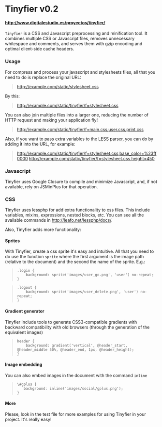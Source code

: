 # Tinyfier v0.2
#### <http://www.digitalestudio.es/proyectos/tinyfier/>

`Tinyfier` is a CSS and Javascript preprocessing and minification tool. 
It combines multiple CSS or Javascript files, removes unnecessary whitespace and comments, and serves them with gzip encoding and optimal client-side cache headers.

### Usage

For compress and process your javascript and stylesheets files, all that you
need to do is replace the original URL:

>http://example.com/static/stylesheet.css

By this:

>http://example.com/static/tinyfier/f=stylesheet.css

You can also join multiple files into a larger one, reducing the number of
HTTP request and making your application fly!

>http://example.com/static/tinyfier/f=main.css,user.css,print.css

Also, if you want to pass extra variables to the LESS parser, you can do by adding
it into the URL, for example:

>http://example.com/static/tinyfier/f=stylesheet.css,base_color=%23ff0000
>http://example.com/static/tinyfier/f=stylesheet.css,height=450

### Javascript

Tinyfier uses Google Closure to compile and minimize Javascript, and, if not available, 
rely on JSMinPlus for that operation.

### CSS

Tinyfier uses lessphp for add extra functionality to css files. This include 
variables, mixins, expressions, nested blocks, etc. You can see all the available
commands in <http://leafo.net/lessphp/docs/>.

Also, Tinyfier adds more functionality:

#### Sprites

With Tinyfier, create a css sprite it's easy and intuitive. All that you need to 
do use the function `sprite` where the first argument is the image path (relative 
to the document) and the second the name of the sprite. E.g.:

> 	  .login {
>         background: sprite('images/user_go.png', 'user') no-repeat;
>     }

>     .logout {
>         background: sprite('images/user_delete.png', 'user') no-repeat;
>     }

#### Gradient generator

Tinyfier include tools to generate CSS3-compatible gradients with backward 
compatibility with old browsers (through the generation of the equivalent 
images)
    
> 	  header {
>         background: gradient('vertical', @header_start, @header_middle 50%, @header_end, 1px, @header_height);
>     }

#### Image embedding

You can also embed images in the document with the command `inline`

>     \#gplus {
>        background: inline('images/social/gplus.png');
>     }

#### More

Please, look in the test file for more examples for using Tinyfier in your project. It's really easy!